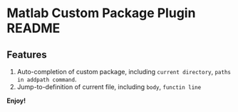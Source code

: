 # Matlab Custom Package Plugin README

## Features

1. Auto-completion of custom package, including `current directory`, `paths in addpath command`.
2. Jump-to-definition of current file, including `body`, `functin line`

**Enjoy!**